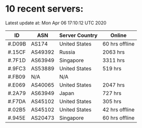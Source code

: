 # 10 recent servers:

Latest update at: Mon Apr 06 17:10:12 UTC 2020

| ID | ASN | Server Country | Online |
| -- | --- | -------------- | ------ |
| #.D09B | AS174 | United States | 60 hrs offline |
| #.15CF | AS49392 | Russia | 2063 hrs |
| #.7F1D | AS63949 | Singapore | 3311 hrs |
| #.9FC3 | AS53889 | United States | 519 hrs |
| #.FB09 | N/A | N/A | |
| #.E069 | AS40065 | United States | 2047 hrs |
| #.2A79 | AS63949 | Japan | 727 hrs |
| #.F7DA | AS45102 | United States | 305 hrs |
| #.02B5 | AS45102 | United States | 42 hrs offline |
| #.945E | AS20473 | Singapore | 60 hrs offline |

